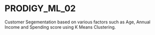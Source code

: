 # PRODIGY_ML_02
Customer Segementation based on various factors such as Age, Annual Income and Spending score using K Means Clustering.
